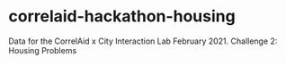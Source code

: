 # correlaid-hackathon-housing
Data for the CorrelAid x City Interaction Lab February 2021. Challenge 2: Housing Problems
